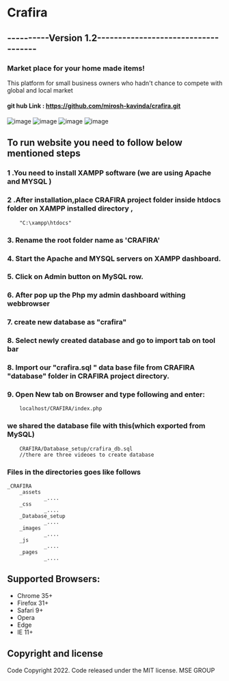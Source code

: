 
<h1 class='center'>Crafira </h1>
<h2 class='center'>----------Version 1.2------------------------------------ </h2>
<h3 class='center'>Market place for your home made items! </h3>

<p>This platform for small business owners who hadn't chance to compete with global and local market</p>

#### git hub Link : https://github.com/mirosh-kavinda/crafira.git 


![image](https://user-images.githubusercontent.com/74175084/197315205-37c3dd0e-fa1e-41a3-b616-723c9d72c784.png)
![image](https://user-images.githubusercontent.com/74175084/197315228-e4cc66c0-c7d5-4500-9e76-a87aebf9d87b.png)
![image](https://user-images.githubusercontent.com/74175084/197315241-0148643e-e73a-4522-bca0-5216bc5a0583.png)
![image](https://user-images.githubusercontent.com/74175084/197315367-353beac5-bd1d-45db-b579-e27f236d6040.png)


## To run website you need to follow below mentioned steps

### 1 .You need to install XAMPP software (we are using Apache and MYSQL )
### 2 .After installation,place CRAFIRA project folder inside htdocs folder on  XAMPP installed directory , 
        "C:\xampp\htdocs"
### 3. Rename the root folder name as 'CRAFIRA'
### 4. Start the Apache and MYSQL servers on XAMPP dashboard.
### 5. Click on Admin button on MySQL row.
### 6. After pop up the Php my admin dashboard withing webbrowser
### 7. create new database as "crafira" 
### 8. Select newly created database and go to import tab on tool bar
### 8. Import our "crafira.sql " data base file from CRAFIRA "database" folder in CRAFIRA project directory.
### 9. Open New tab on Browser and type following and enter:
        localhost/CRAFIRA/index.php

### we shared the database file with this(which exported from MySQL)
        CRAFIRA/Database_setup/crafira_db.sql
        //there are three videoes to create database 
### Files in the directories  goes like follows


    _CRAFIRA
        _assets
                _....
        _css
                _....
        _Database_setup
                _....
        _images
                _....
        _js
                _....
        _pages
                _....
       
     

## Supported Browsers:
- Chrome 35+
- Firefox 31+
- Safari 9+
- Opera
- Edge
- IE 11+



## Copyright and license
Code Copyright 2022. Code released under the MIT license.
MSE GROUP 

